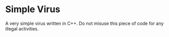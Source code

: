 # Simple Virus
A very simple virus written in C++.
Do not misuse this piece of code for any illegal activities.
